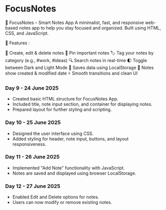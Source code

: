 # FocusNotes

📘 FocusNotes – Smart Notes App
A minimalist, fast, and responsive web-based notes app to help you stay focused and organized. Built using HTML, CSS, and JavaScript.

🚀 Features : 

📝 Create, edit & delete notes
📌 Pin important notes
🏷️ Tag your notes by category (e.g., #work, #ideas)
🔍 Search notes in real-time
🌓 Toggle between Dark and Light Mode
💾 Saves data using LocalStorage
📅 Notes show created & modified date
⚡ Smooth transitions and clean UI

### Day 9 - 24 June 2025
- Created basic HTML structure for FocusNotes App.
- Included title, note input section, and container for displaying notes.
- Prepared layout for further styling and scripting.

### Day 10 - 25 June 2025
- Designed the user interface using CSS.
- Added styling for header, note input, buttons, and layout responsiveness.

### Day 11 - 26 June 2025
- Implemented "Add Note" functionality with JavaScript.
- Notes are saved and displayed using browser LocalStorage.

### Day 12 - 27 June 2025
- Enabled Edit and Delete options for notes.
- Users can now modify or remove existing notes.
